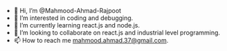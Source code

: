 - 👋 Hi, I’m @Mahmood-Ahmad-Rajpoot
- 👀 I’m interested in coding and debugging.
- 🌱 I’m currently learning react.js and node.js.
- 💞️ I’m looking to collaborate on react.js and industrial level programming.
- 📫 How to reach me mahmood.ahmad.37@gmail.com.

<!---
Mahmood-Ahmad-Rajpoot/Mahmood-Ahmad-Rajpoot is a ✨ special ✨ repository because its `README.md` (this file) appears on your GitHub profile.
You can click the Preview link to take a look at your changes.
--->
